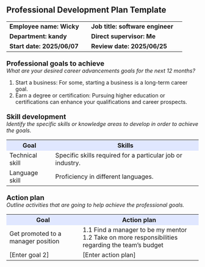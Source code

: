 <!DOCTYPE html>
<html>
<head>
  <style>
    table {
      width: 100%;
      border-collapse: collapse;
      margin-bottom: 20px;
    }

    th, td {
      border: 1px solid #999;
      padding: 8px;
      text-align: left;
    }

    th {
      background-color: #e0e7ff;
    }

    .section-title {
      font-weight: bold;
      margin-top: 20px;
      font-size: 18px;
    }

    .note {
      font-style: italic;
      margin-bottom: 10px;
    }
  </style>
</head>
<body>

<h2>Professional Development Plan Template</h2>

<table>
  <tr>
    <td><strong>Employee name: Wicky</strong></td>
    <td></td>
    <td><strong>Job title: software engineer</strong></td>
    <td></td>
  </tr>
  <tr>
    <td><strong>Department: kandy</strong></td>
    <td></td>
    <td><strong>Direct supervisor: Me</strong></td>
    <td></td>
  </tr>
  <tr>
    <td><strong>Start date: 2025/06/07</strong></td>
    <td></td>
    <td><strong>Review date: 2025/06/25</strong></td>
    <td></td>
  </tr>
</table>

<div class="section-title">Professional goals to achieve</div>
<div class="note">What are your desired career advancements goals for the next 12 months?</div>
<ol>
  <li>Start a business:
For some, starting a business is a long-term career goal. </li>
  <li>Earn a degree or certification:
Pursuing higher education or certifications can enhance your qualifications and career prospects. </li>
  
</ol>

<div class="section-title">Skill development</div>
<div class="note">Identify the specific skills or knowledge areas to develop in order to achieve the goals.</div>
<table>
  <tr>
    <th>Goal</th>
    <th>Skills</th>
  </tr>
  <tr>
    <td>Technical skill</td>
    <td>
      Specific skills required for a particular job or industry.<br>
    </td>
  </tr>
  <tr>
    <td>Language skill</td>
    <td>Proficiency in different languages.</td>
  </tr>
</table>

<div class="section-title">Action plan</div>
<div class="note">Outline activities that are going to help achieve the professional goals.</div>
<table>
  <tr>
    <th>Goal</th>
    <th>Action plan</th>
  </tr>
  <tr>
    <td>Get promoted to a manager position</td>
    <td>
      1.1 Find a manager to be my mentor<br>
      1.2 Take on more responsibilities regarding the team’s budget
    </td>
  </tr>
  <tr>
    <td>[Enter goal 2]</td>
    <td>[Enter action plan]</td>
  </tr>
</table>

</body>
</html>
